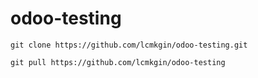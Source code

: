 # odoo-testing
```
git clone https://github.com/lcmkgin/odoo-testing.git
```
```
git pull https://github.com/lcmkgin/odoo-testing
```
